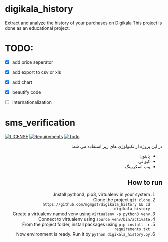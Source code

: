 # digikala_history

Extract and analyze the history of your purchases on Digikala
This project is done as an educational project. 

# TODO:

- [x] add price seperator
- [x] add export to csv or xls
- [x] add chart
- [x] beautify code
- [ ] internationalization


# sms_verification

[![LICENSE](https://img.shields.io/badge/LICENSE-MIT-green)](https://github.com/mgmgst/sms_serial_verification/blob/master/LICENSE) 
[![Requirements](https://img.shields.io/badge/Requirements-See%20Here-orange)](https://github.com/mgmgst/sms_serial_verification/blob/master/requirements.txt)
[![Todo](https://img.shields.io/badge/Todo-See%20Here-success)](https://github.com/mgmgst/sms_serial_verification/blob/master/TODO.md)

<div dir="rtl"> 
 در این پروژه از تکنولوژی های زیر استفاده می شه:

- پایتون
- کیو تی
- وب اسکرپینگ

<div>

## How to run
1. Install python3, pip3, virtualenv in your system.
2. Clone the project `git clone https://github.com/mgmgst/digikala_history && cd digikala_history`
3. Create a virtualenv named venv using `virtualenv -p python3 venv`
4. Connect to virtualenv using `source venv/bin/activate`
5. From the project folder, install packages using `pip install -r requirements.txt`
6. Now environment is ready. Run it by `python digikala_history.py`